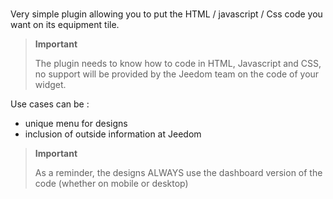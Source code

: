 # 

Very simple plugin allowing you to put the HTML / javascript / Css code you want on its equipment tile.

>**Important**
>
>The plugin needs to know how to code in HTML, Javascript and CSS, no support will be provided by the Jeedom team on the code of your widget.

Use cases can be :

- unique menu for designs
- inclusion of outside information at Jeedom

>**Important**
>
>As a reminder, the designs ALWAYS use the dashboard version of the code (whether on mobile or desktop)
